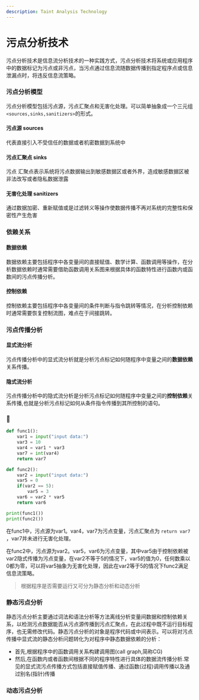 ```yaml
---
description: Taint Analysis Technology
---
```


# 污点分析技术

污点分析技术是信息流分析技术的一种实践方式，污点分析技术将系统或应用程序中的数据标记为污点或非污点，当污点通过信息流随数据传播到指定程序点或信息泄漏点时，将违反信息流策略。

### 污点分析模型

污点分析模型包括污点源，污点汇聚点和无害化处理。可以简单抽象成一个三元组`<sources,sinks,sanitizers>`的形式。

#### 污点源 sources

代表直接引入不受信任的数据或者机密数据到系统中

#### 污点汇聚点 sinks

污点 汇聚点表示系统将污点数据输出到敏感数据区或者外界，造成敏感数据区被非法改写或者隐私数据泄露

#### 无害化处理 sanitizers

通过数据加密、重新赋值或是过滤转义等操作使数据传播不再对系统的完整性和保密性产生危害

### 依赖关系

#### 数据依赖

数据依赖主要包括程序中各变量间的直接赋值、数学计算、函数调用等操作，在分析数据依赖时通常需要借助函数调用关系图来根据具体的函数特性进行函数内或函数间的污点传播分析。

#### 控制依赖

控制依赖主要包括程序中各变量间的条件判断与指令跳转等情况，在分析控制依赖时通常需要恢复控制流图，难点在于间接跳转。

### 污点传播分析

#### **显式流分析**

污点传播分析中的显式流分析就是分析污点标记如何随程序中变量之间的**数据依赖**关系传播。

#### **隐式流分析**

污点传播分析中的隐式流分析是分析污点标记如何随程序中变量之间的**控制依赖**关系传播,也就是分析污点标记如何从条件指令传播到其所控制的语句。

### 🌰

```python
def func1():
    var1 = input("input data:")
    var3 = 10
    var4 = var1 * var3
    var7 = int(var4)
    return var7

def func2():
    var2 = input("input data:")
    var5 = 0
    if(var2 == 5):
        var5 = 3
    var6 = var2 * var5
    return var6

print(func1())
print(func2())
```

在func1中，污点源为var1。var4，var7为污点变量，污点汇聚点为 `return var7` ，var7并未进行无害化处理。

在func2中，污点源为var2。var5，var6为污点变量，其中var5由于控制依赖被var2隐式传播为污点变量，在var2不等于5的情况下，var5的值为0，任何数乘以0都为零，可以将var5抽象为无害化处理，因此在var2等于5的情况下func2满足信息流策略。



> 根据程序是否需要运行又可分为静态分析和动态分析

### 静态污点分析

静态污点分析主要通过词法和语法分析等方法离线分析变量间数据和控制依赖关系，以检测污点数据能否从污点源传播到污点汇聚点，在此过程中既不运行目标程序，也无需修改代码。静态污点分析的对象是程序代码或中间表示。可以将对污点传播中显式流的静态分析问题转化为对程序中静态数据依赖的分析：

* 首先,根据程序中的函数调用关系构建调用图(call graph,简称CG)
* 然后,在函数内或者函数间根据不同的程序特性进行具体的数据流传播分析.常见的显式流污点传播方式包括直接赋值传播、通过函数(过程)调用传播以及通过别名(指针)传播



### 动态污点分析
